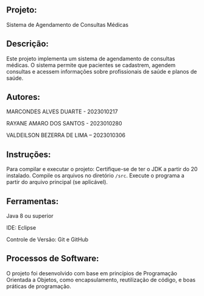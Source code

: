 ## Projeto: 
Sistema de Agendamento de Consultas Médicas

## Descrição:
Este projeto implementa um sistema de agendamento de consultas médicas. O sistema permite que pacientes se cadastrem, agendem consultas e acessem informações sobre profissionais de saúde e planos de saúde. 

## Autores:

MARCONDES ALVES DUARTE - 2023010217

RAYANE AMARO DOS SANTOS - 2023010280

VALDEILSON BEZERRA DE LIMA – 2023010306

## Instruções:
Para compilar e executar o projeto: 
Certifique-se de ter o JDK a partir do 20 instalado. 
Compile os arquivos no diretório `/src`. 
Execute o programa a partir do arquivo principal (se aplicável).

## Ferramentas: 
Java 8 ou superior

IDE: Eclipse 

Controle de Versão: Git e GitHub 

## Processos de Software:
O projeto foi desenvolvido com base em princípios de Programação Orientada a Objetos, como encapsulamento, reutilização de código, e boas práticas de programação. 


